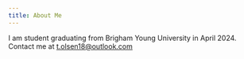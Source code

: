 ```yaml
---
title: About Me
---
```


I am student graduating from Brigham Young University in April 2024.  Contact me at t.olsen18@outlook.com
